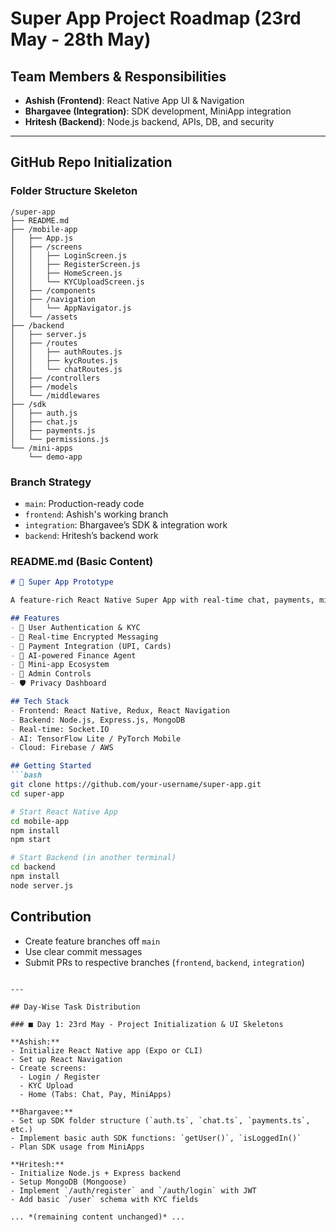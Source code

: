 # Super App Project Roadmap (23rd May - 28th May)

## Team Members & Responsibilities

* **Ashish (Frontend)**: React Native App UI & Navigation
* **Bhargavee (Integration)**: SDK development, MiniApp integration
* **Hritesh (Backend)**: Node.js backend, APIs, DB, and security

---

## GitHub Repo Initialization

### Folder Structure Skeleton

```
/super-app
├── README.md
├── /mobile-app
│   ├── App.js
│   ├── /screens
│   │   ├── LoginScreen.js
│   │   ├── RegisterScreen.js
│   │   ├── HomeScreen.js
│   │   └── KYCUploadScreen.js
│   ├── /components
│   ├── /navigation
│   │   └── AppNavigator.js
│   └── /assets
├── /backend
│   ├── server.js
│   ├── /routes
│   │   ├── authRoutes.js
│   │   ├── kycRoutes.js
│   │   └── chatRoutes.js
│   ├── /controllers
│   ├── /models
│   └── /middlewares
├── /sdk
│   ├── auth.js
│   ├── chat.js
│   ├── payments.js
│   └── permissions.js
└── /mini-apps
    └── demo-app
```

### Branch Strategy

* `main`: Production-ready code
* `frontend`: Ashish's working branch
* `integration`: Bhargavee’s SDK & integration work
* `backend`: Hritesh’s backend work

### README.md (Basic Content)

````md
# 🚀 Super App Prototype

A feature-rich React Native Super App with real-time chat, payments, mini-app SDK, admin panel, and AI assistant.

## Features
- 🔐 User Authentication & KYC
- 💬 Real-time Encrypted Messaging
- 💸 Payment Integration (UPI, Cards)
- 🧠 AI-powered Finance Agent
- 📲 Mini-app Ecosystem
- 🔧 Admin Controls
- 🛡️ Privacy Dashboard

## Tech Stack
- Frontend: React Native, Redux, React Navigation
- Backend: Node.js, Express.js, MongoDB
- Real-time: Socket.IO
- AI: TensorFlow Lite / PyTorch Mobile
- Cloud: Firebase / AWS

## Getting Started
```bash
git clone https://github.com/your-username/super-app.git
cd super-app

# Start React Native App
cd mobile-app
npm install
npm start

# Start Backend (in another terminal)
cd backend
npm install
node server.js
````

## Contribution

* Create feature branches off `main`
* Use clear commit messages
* Submit PRs to respective branches (`frontend`, `backend`, `integration`)

```

---

## Day-Wise Task Distribution

### ■ Day 1: 23rd May - Project Initialization & UI Skeletons

**Ashish:**
- Initialize React Native app (Expo or CLI)
- Set up React Navigation
- Create screens:
  - Login / Register
  - KYC Upload
  - Home (Tabs: Chat, Pay, MiniApps)

**Bhargavee:**
- Set up SDK folder structure (`auth.ts`, `chat.ts`, `payments.ts`, etc.)
- Implement basic auth SDK functions: `getUser()`, `isLoggedIn()`
- Plan SDK usage from MiniApps

**Hritesh:**
- Initialize Node.js + Express backend
- Setup MongoDB (Mongoose)
- Implement `/auth/register` and `/auth/login` with JWT
- Add basic `/user` schema with KYC fields

... *(remaining content unchanged)* ...

```
